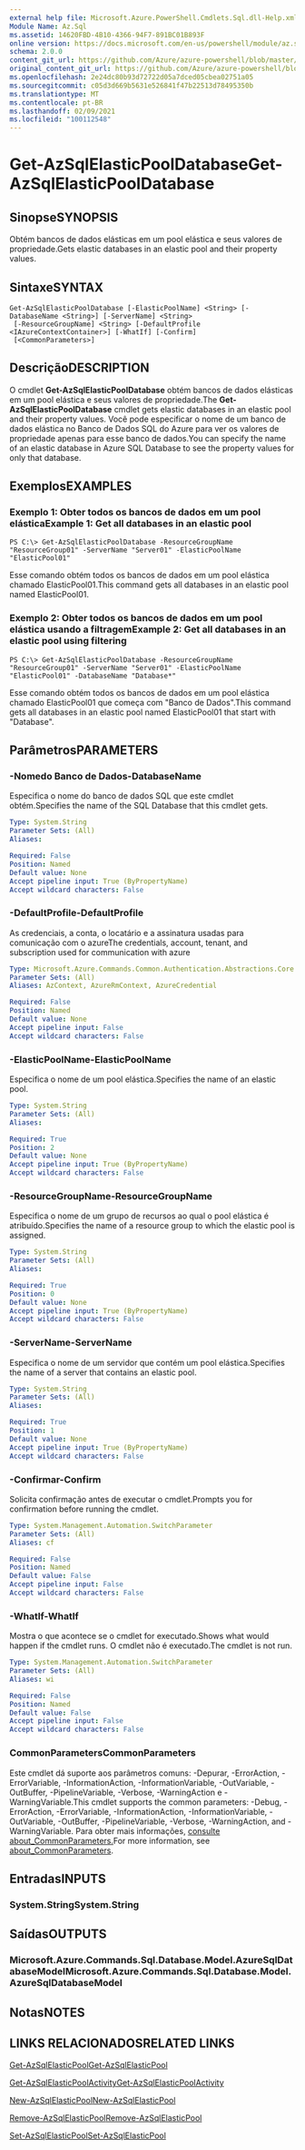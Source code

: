 ```yaml
---
external help file: Microsoft.Azure.PowerShell.Cmdlets.Sql.dll-Help.xml
Module Name: Az.Sql
ms.assetid: 14620FBD-4B10-4366-94F7-891BC01B893F
online version: https://docs.microsoft.com/en-us/powershell/module/az.sql/get-azsqlelasticpooldatabase
schema: 2.0.0
content_git_url: https://github.com/Azure/azure-powershell/blob/master/src/Sql/Sql/help/Get-AzSqlElasticPoolDatabase.md
original_content_git_url: https://github.com/Azure/azure-powershell/blob/master/src/Sql/Sql/help/Get-AzSqlElasticPoolDatabase.md
ms.openlocfilehash: 2e24dc80b93d72722d05a7dced05cbea02751a05
ms.sourcegitcommit: c05d3d669b5631e526841f47b22513d78495350b
ms.translationtype: MT
ms.contentlocale: pt-BR
ms.lasthandoff: 02/09/2021
ms.locfileid: "100112548"
---
```

# <span data-ttu-id="80c25-101">Get-AzSqlElasticPoolDatabase</span><span class="sxs-lookup"><span data-stu-id="80c25-101">Get-AzSqlElasticPoolDatabase</span></span>

## <span data-ttu-id="80c25-102">Sinopse</span><span class="sxs-lookup"><span data-stu-id="80c25-102">SYNOPSIS</span></span>
<span data-ttu-id="80c25-103">Obtém bancos de dados elásticas em um pool elástica e seus valores de propriedade.</span><span class="sxs-lookup"><span data-stu-id="80c25-103">Gets elastic databases in an elastic pool and their property values.</span></span>

## <span data-ttu-id="80c25-104">Sintaxe</span><span class="sxs-lookup"><span data-stu-id="80c25-104">SYNTAX</span></span>

```
Get-AzSqlElasticPoolDatabase [-ElasticPoolName] <String> [-DatabaseName <String>] [-ServerName] <String>
 [-ResourceGroupName] <String> [-DefaultProfile <IAzureContextContainer>] [-WhatIf] [-Confirm]
 [<CommonParameters>]
```

## <span data-ttu-id="80c25-105">Descrição</span><span class="sxs-lookup"><span data-stu-id="80c25-105">DESCRIPTION</span></span>
<span data-ttu-id="80c25-106">O cmdlet **Get-AzSqlElasticPoolDatabase** obtém bancos de dados elásticas em um pool elástica e seus valores de propriedade.</span><span class="sxs-lookup"><span data-stu-id="80c25-106">The **Get-AzSqlElasticPoolDatabase** cmdlet gets elastic databases in an elastic pool and their property values.</span></span>
<span data-ttu-id="80c25-107">Você pode especificar o nome de um banco de dados elástica no Banco de Dados SQL do Azure para ver os valores de propriedade apenas para esse banco de dados.</span><span class="sxs-lookup"><span data-stu-id="80c25-107">You can specify the name of an elastic database in Azure SQL Database to see the property values for only that database.</span></span>

## <span data-ttu-id="80c25-108">Exemplos</span><span class="sxs-lookup"><span data-stu-id="80c25-108">EXAMPLES</span></span>

### <span data-ttu-id="80c25-109">Exemplo 1: Obter todos os bancos de dados em um pool elástica</span><span class="sxs-lookup"><span data-stu-id="80c25-109">Example 1: Get all databases in an elastic pool</span></span>
```
PS C:\> Get-AzSqlElasticPoolDatabase -ResourceGroupName "ResourceGroup01" -ServerName "Server01" -ElasticPoolName "ElasticPool01"
```

<span data-ttu-id="80c25-110">Esse comando obtém todos os bancos de dados em um pool elástica chamado ElasticPool01.</span><span class="sxs-lookup"><span data-stu-id="80c25-110">This command gets all databases in an elastic pool named ElasticPool01.</span></span>

### <span data-ttu-id="80c25-111">Exemplo 2: Obter todos os bancos de dados em um pool elástica usando a filtragem</span><span class="sxs-lookup"><span data-stu-id="80c25-111">Example 2: Get all databases in an elastic pool using filtering</span></span>
```
PS C:\> Get-AzSqlElasticPoolDatabase -ResourceGroupName "ResourceGroup01" -ServerName "Server01" -ElasticPoolName "ElasticPool01" -DatabaseName "Database*"
```

<span data-ttu-id="80c25-112">Esse comando obtém todos os bancos de dados em um pool elástica chamado ElasticPool01 que começa com "Banco de Dados".</span><span class="sxs-lookup"><span data-stu-id="80c25-112">This command gets all databases in an elastic pool named ElasticPool01 that start with "Database".</span></span>

## <span data-ttu-id="80c25-113">Parâmetros</span><span class="sxs-lookup"><span data-stu-id="80c25-113">PARAMETERS</span></span>

### <span data-ttu-id="80c25-114">-Nomedo Banco de Dados</span><span class="sxs-lookup"><span data-stu-id="80c25-114">-DatabaseName</span></span>
<span data-ttu-id="80c25-115">Especifica o nome do banco de dados SQL que este cmdlet obtém.</span><span class="sxs-lookup"><span data-stu-id="80c25-115">Specifies the name of the SQL Database that this cmdlet gets.</span></span>

```yaml
Type: System.String
Parameter Sets: (All)
Aliases:

Required: False
Position: Named
Default value: None
Accept pipeline input: True (ByPropertyName)
Accept wildcard characters: False
```

### <span data-ttu-id="80c25-116">-DefaultProfile</span><span class="sxs-lookup"><span data-stu-id="80c25-116">-DefaultProfile</span></span>
<span data-ttu-id="80c25-117">As credenciais, a conta, o locatário e a assinatura usadas para comunicação com o azure</span><span class="sxs-lookup"><span data-stu-id="80c25-117">The credentials, account, tenant, and subscription used for communication with azure</span></span>

```yaml
Type: Microsoft.Azure.Commands.Common.Authentication.Abstractions.Core.IAzureContextContainer
Parameter Sets: (All)
Aliases: AzContext, AzureRmContext, AzureCredential

Required: False
Position: Named
Default value: None
Accept pipeline input: False
Accept wildcard characters: False
```

### <span data-ttu-id="80c25-118">-ElasticPoolName</span><span class="sxs-lookup"><span data-stu-id="80c25-118">-ElasticPoolName</span></span>
<span data-ttu-id="80c25-119">Especifica o nome de um pool elástica.</span><span class="sxs-lookup"><span data-stu-id="80c25-119">Specifies the name of an elastic pool.</span></span>

```yaml
Type: System.String
Parameter Sets: (All)
Aliases:

Required: True
Position: 2
Default value: None
Accept pipeline input: True (ByPropertyName)
Accept wildcard characters: False
```

### <span data-ttu-id="80c25-120">-ResourceGroupName</span><span class="sxs-lookup"><span data-stu-id="80c25-120">-ResourceGroupName</span></span>
<span data-ttu-id="80c25-121">Especifica o nome de um grupo de recursos ao qual o pool elástica é atribuído.</span><span class="sxs-lookup"><span data-stu-id="80c25-121">Specifies the name of a resource group to which the elastic pool is assigned.</span></span>

```yaml
Type: System.String
Parameter Sets: (All)
Aliases:

Required: True
Position: 0
Default value: None
Accept pipeline input: True (ByPropertyName)
Accept wildcard characters: False
```

### <span data-ttu-id="80c25-122">-ServerName</span><span class="sxs-lookup"><span data-stu-id="80c25-122">-ServerName</span></span>
<span data-ttu-id="80c25-123">Especifica o nome de um servidor que contém um pool elástica.</span><span class="sxs-lookup"><span data-stu-id="80c25-123">Specifies the name of a server that contains an elastic pool.</span></span>

```yaml
Type: System.String
Parameter Sets: (All)
Aliases:

Required: True
Position: 1
Default value: None
Accept pipeline input: True (ByPropertyName)
Accept wildcard characters: False
```

### <span data-ttu-id="80c25-124">-Confirmar</span><span class="sxs-lookup"><span data-stu-id="80c25-124">-Confirm</span></span>
<span data-ttu-id="80c25-125">Solicita confirmação antes de executar o cmdlet.</span><span class="sxs-lookup"><span data-stu-id="80c25-125">Prompts you for confirmation before running the cmdlet.</span></span>

```yaml
Type: System.Management.Automation.SwitchParameter
Parameter Sets: (All)
Aliases: cf

Required: False
Position: Named
Default value: False
Accept pipeline input: False
Accept wildcard characters: False
```

### <span data-ttu-id="80c25-126">-WhatIf</span><span class="sxs-lookup"><span data-stu-id="80c25-126">-WhatIf</span></span>
<span data-ttu-id="80c25-127">Mostra o que acontece se o cmdlet for executado.</span><span class="sxs-lookup"><span data-stu-id="80c25-127">Shows what would happen if the cmdlet runs.</span></span>
<span data-ttu-id="80c25-128">O cmdlet não é executado.</span><span class="sxs-lookup"><span data-stu-id="80c25-128">The cmdlet is not run.</span></span>

```yaml
Type: System.Management.Automation.SwitchParameter
Parameter Sets: (All)
Aliases: wi

Required: False
Position: Named
Default value: False
Accept pipeline input: False
Accept wildcard characters: False
```

### <span data-ttu-id="80c25-129">CommonParameters</span><span class="sxs-lookup"><span data-stu-id="80c25-129">CommonParameters</span></span>
<span data-ttu-id="80c25-130">Este cmdlet dá suporte aos parâmetros comuns: -Depurar, -ErrorAction, -ErrorVariable, -InformationAction, -InformationVariable, -OutVariable, -OutBuffer, -PipelineVariable, -Verbose, -WarningAction e -WarningVariable.</span><span class="sxs-lookup"><span data-stu-id="80c25-130">This cmdlet supports the common parameters: -Debug, -ErrorAction, -ErrorVariable, -InformationAction, -InformationVariable, -OutVariable, -OutBuffer, -PipelineVariable, -Verbose, -WarningAction, and -WarningVariable.</span></span> <span data-ttu-id="80c25-131">Para obter mais informações, [consulte about_CommonParameters.](http://go.microsoft.com/fwlink/?LinkID=113216)</span><span class="sxs-lookup"><span data-stu-id="80c25-131">For more information, see [about_CommonParameters](http://go.microsoft.com/fwlink/?LinkID=113216).</span></span>

## <span data-ttu-id="80c25-132">Entradas</span><span class="sxs-lookup"><span data-stu-id="80c25-132">INPUTS</span></span>

### <span data-ttu-id="80c25-133">System.String</span><span class="sxs-lookup"><span data-stu-id="80c25-133">System.String</span></span>

## <span data-ttu-id="80c25-134">Saídas</span><span class="sxs-lookup"><span data-stu-id="80c25-134">OUTPUTS</span></span>

### <span data-ttu-id="80c25-135">Microsoft.Azure.Commands.Sql.Database.Model.AzureSqlDatabaseModel</span><span class="sxs-lookup"><span data-stu-id="80c25-135">Microsoft.Azure.Commands.Sql.Database.Model.AzureSqlDatabaseModel</span></span>

## <span data-ttu-id="80c25-136">Notas</span><span class="sxs-lookup"><span data-stu-id="80c25-136">NOTES</span></span>

## <span data-ttu-id="80c25-137">LINKS RELACIONADOS</span><span class="sxs-lookup"><span data-stu-id="80c25-137">RELATED LINKS</span></span>

[<span data-ttu-id="80c25-138">Get-AzSqlElasticPool</span><span class="sxs-lookup"><span data-stu-id="80c25-138">Get-AzSqlElasticPool</span></span>](./Get-AzSqlElasticPool.md)

[<span data-ttu-id="80c25-139">Get-AzSqlElasticPoolActivity</span><span class="sxs-lookup"><span data-stu-id="80c25-139">Get-AzSqlElasticPoolActivity</span></span>](./Get-AzSqlElasticPoolActivity.md)

[<span data-ttu-id="80c25-140">New-AzSqlElasticPool</span><span class="sxs-lookup"><span data-stu-id="80c25-140">New-AzSqlElasticPool</span></span>](./New-AzSqlElasticPool.md)

[<span data-ttu-id="80c25-141">Remove-AzSqlElasticPool</span><span class="sxs-lookup"><span data-stu-id="80c25-141">Remove-AzSqlElasticPool</span></span>](./Remove-AzSqlElasticPool.md)

[<span data-ttu-id="80c25-142">Set-AzSqlElasticPool</span><span class="sxs-lookup"><span data-stu-id="80c25-142">Set-AzSqlElasticPool</span></span>](./Set-AzSqlElasticPool.md)

